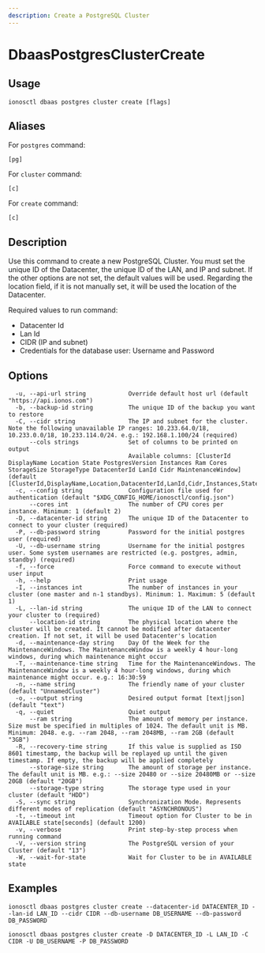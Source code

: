 ```yaml
---
description: Create a PostgreSQL Cluster
---
```


# DbaasPostgresClusterCreate

## Usage

```text
ionosctl dbaas postgres cluster create [flags]
```

## Aliases

For `postgres` command:

```text
[pg]
```

For `cluster` command:

```text
[c]
```

For `create` command:

```text
[c]
```

## Description

Use this command to create a new PostgreSQL Cluster. You must set the unique ID of the Datacenter, the unique ID of the LAN, and IP and subnet. If the other options are not set, the default values will be used. Regarding the location field, if it is not manually set, it will be used the location of the Datacenter.

Required values to run command:

* Datacenter Id
* Lan Id
* CIDR (IP and subnet)
* Credentials for the database user: Username and Password

## Options

```text
  -u, --api-url string            Override default host url (default "https://api.ionos.com")
  -b, --backup-id string          The unique ID of the backup you want to restore
  -C, --cidr string               The IP and subnet for the cluster. Note the following unavailable IP ranges: 10.233.64.0/18, 10.233.0.0/18, 10.233.114.0/24. e.g.: 192.168.1.100/24 (required)
      --cols strings              Set of columns to be printed on output 
                                  Available columns: [ClusterId DisplayName Location State PostgresVersion Instances Ram Cores StorageSize StorageType DatacenterId LanId Cidr MaintenanceWindow] (default [ClusterId,DisplayName,Location,DatacenterId,LanId,Cidr,Instances,State])
  -c, --config string             Configuration file used for authentication (default "$XDG_CONFIG_HOME/ionosctl/config.json")
      --cores int                 The number of CPU cores per instance. Minimum: 1 (default 2)
  -D, --datacenter-id string      The unique ID of the Datacenter to connect to your cluster (required)
  -P, --db-password string        Password for the initial postgres user (required)
  -U, --db-username string        Username for the initial postgres user. Some system usernames are restricted (e.g. postgres, admin, standby) (required)
  -f, --force                     Force command to execute without user input
  -h, --help                      Print usage
  -I, --instances int             The number of instances in your cluster (one master and n-1 standbys). Minimum: 1. Maximum: 5 (default 1)
  -L, --lan-id string             The unique ID of the LAN to connect your cluster to (required)
      --location-id string        The physical location where the cluster will be created. It cannot be modified after datacenter creation. If not set, it will be used Datacenter's location
  -d, --maintenance-day string    Day Of the Week for the MaintenanceWindows. The MaintenanceWindow is a weekly 4 hour-long windows, during which maintenance might occur
  -T, --maintenance-time string   Time for the MaintenanceWindows. The MaintenanceWindow is a weekly 4 hour-long windows, during which maintenance might occur. e.g.: 16:30:59
  -n, --name string               The friendly name of your cluster (default "UnnamedCluster")
  -o, --output string             Desired output format [text|json] (default "text")
  -q, --quiet                     Quiet output
      --ram string                The amount of memory per instance. Size must be specified in multiples of 1024. The default unit is MB. Minimum: 2048. e.g. --ram 2048, --ram 2048MB, --ram 2GB (default "3GB")
  -R, --recovery-time string      If this value is supplied as ISO 8601 timestamp, the backup will be replayed up until the given timestamp. If empty, the backup will be applied completely
      --storage-size string       The amount of storage per instance. The default unit is MB. e.g.: --size 20480 or --size 20480MB or --size 20GB (default "20GB")
      --storage-type string       The storage type used in your cluster (default "HDD")
  -S, --sync string               Synchronization Mode. Represents different modes of replication (default "ASYNCHRONOUS")
  -t, --timeout int               Timeout option for Cluster to be in AVAILABLE state[seconds] (default 1200)
  -v, --verbose                   Print step-by-step process when running command
  -V, --version string            The PostgreSQL version of your Cluster (default "13")
  -W, --wait-for-state            Wait for Cluster to be in AVAILABLE state
```

## Examples

```text
ionosctl dbaas postgres cluster create --datacenter-id DATACENTER_ID --lan-id LAN_ID --cidr CIDR --db-username DB_USERNAME --db-password DB_PASSWORD

ionosctl dbaas postgres cluster create -D DATACENTER_ID -L LAN_ID -C CIDR -U DB_USERNAME -P DB_PASSWORD
```

